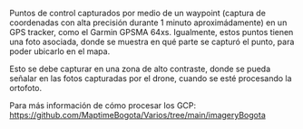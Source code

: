 Puntos de control capturados por medio de un waypoint (captura de coordenadas con alta precisión durante 1 minuto aproximádamente) en un GPS tracker, como el Garmin GPSMA 64xs.
Igualmente, estos puntos tienen una foto asociada, donde se muestra en qué parte se capturó el punto, para poder ubicarlo en el mapa.

Esto se debe capturar en una zona de alto contraste, donde se pueda señalar en las fotos capturadas por el drone, cuando se esté procesando la ortofoto.

Para más información de cómo procesar los GCP: https://github.com/MaptimeBogota/Varios/tree/main/imageryBogota
